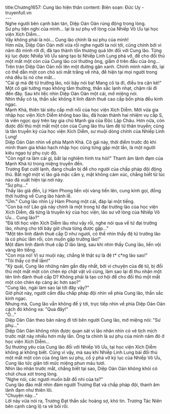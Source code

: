 title:Chương1657: Cung lão hiện thân
content:
Biên soạn: Đức Uy - truyenfull.vn<br>---<br>Nghe người bên cạnh bàn tán, Diệp Oản Oản rúng động trong lòng.<br>Sư phụ tiện nghi của mình... lại là sư phụ vỡ lòng của Nhiếp Vô Ưu tại học viện Xích Diễm…<br>Vậy không phải là nói... Cung lão chính là sư phụ của mình!<br>Hơn nữa, Diệp Oản Oản mới vừa rồi nghe người ta nói tới, cũng chính bởi vì năm đó mình rời đi, đã tạo thành tổn thương quá lớn đối với Cung lão. Từng kỷ lục được Nhiếp Vô Ưu sáng tạo bị Nhiếp Linh Lung phá vỡ, để cho đối thủ một mất một còn của Cung lão coi thường ông, giẫm ở trên đầu của ông…<br>Trên trán Diệp Oản Oản nổi lên một đường gân xanh. Chính mình năm đó, lại có thể dẫn một con chó sói mắt trắng về nhà, để hiện tại mọi người trong nhà đều bị nó che mắt…<br>"Cái gì mà đệ tử trưởng lão, nói bậy nói bạ! Mang cô ta đi, điều tra cặn kẽ!"<br>Một cô gái tướng mạo không tầm thường, thần sắc lạnh nhạt, chậm rãi đi đến đây. Sau khi liếc nhìn Diệp Oản Oản một cái, mở miệng nói.<br>Nhìn thấy cô ta, thần sắc không ít lính đánh thuê cao cấp bốn phía đều kinh ngạc.<br>Mạnh Khả, thiên tài siêu cấp mới nổi của học viện Xích Diễm. Mới vừa gia nhập học viện Xích Diễm không bao lâu, đã hoàn thành hai nhiệm vụ cấp S, là viên ngọc quý trên tay gia chủ Mạnh gia của Độc Lập Châu. Hơn nữa, còn được đối thủ một mất một còn của Cung lão thu làm đệ tử thân truyền; cũng là tân truyền kỳ của học viện Xích Diễm, sư muội dòng chính của Nhiếp Linh Lung!<br>Diệp Oản Oản nhìn về phía Mạnh Khả. Cô gái này, thời điểm trước đó khi mình tham gia khảo hạch nhập học cũng từng gặp một lần, là một người kiêu ngạo tự phụ cực độ.<br>"Còn ngớ ra làm cái gì, bắt lại nghiêm hình tra hỏi!" Thanh âm lãnh đạm của Mạnh Khả từ trong miệng truyền đến.<br>Trương Đạt cười lạnh, đang chuẩn bị để cho người của chấp pháp đội động thủ. Bất ngờ một vị lão giả mặc cẩm y, mặt không cảm xúc, chẳng biết từ lúc nào đã xuất hiện tại nơi này.<br>"Sư phụ..."<br>Thấy lão giả đến, Lý Hàm Phong liền vội vàng tiến lên, cung kính gọi, đồng thời hướng về Cung lão hành lễ.<br>"Ừm." Cung lão nhìn Lý Hàm Phong một cái, đáp lại một tiếng.<br>"Con bà nó! Lão giả này chính là một trong tứ đại trưởng lão của học viện Xích Diễm, đã từng là truyền kỳ của học viện, lão sư vỡ lòng của Nhiếp Vô Ưu... Cung lão?"<br>"Đã tới học viện Xích Diễm lâu như vậy rồi, nghe nói qua về tứ đại trưởng lão, nhưng cho tới bây giờ chưa từng được gặp..."<br>"Một tên lính đánh thuê cấp D như ngươi, có thể nhìn thấy đệ tử trưởng lão là có phúc lắm rồi, còn muốn gặp trưởng lão!"<br>Một đám lính đánh thuê cấp D lão làng, sau khi nhìn thấy Cung lão, liền vội vàng lên tiếng.<br>"Con mịa nó! Vị sư muội này, chẳng lẽ thật sự là đệ t* c*ng lão sao!"<br>"Tôi thấy có thể lắm!"<br>"Kỳ quái, Cung lão những năm gần đây nhất, bởi vì chuyện của đệ tử, bị đối thủ một mất một còn chèn ép chật vật vô cùng, làm sao lại đi thu nhận một tên lính đánh thuê cấp D? Không phải là tạo cơ hội để cho đối thủ một mất một còn chèn ép càng ác hơn sao?"<br>"Cung lão, ngài làm sao lại tới đây vậy?"<br>Giờ phút này, người cầm đầu chấp pháp đội nhìn về phía Cung lão, thần sắc kinh ngạc.<br>Nhưng mà, Cung lão vẫn không để ý tới, trực tiếp nhìn về phía Diệp Oản Oản cách đó không xa: "Qua đây!"<br>"Ồ..."<br>Diệp Oản Oản theo bản năng đi tới bên người Cung lão, mở miệng nói: "Sư phụ..."<br>Diệp Oản Oản không nhịn được quan sát vị lão nhân nhìn có vẻ tịch mịch trước mặt này nhiều hơn mấy lần. Ông ta chính là sư phụ của mình năm đó ở học viện Xích Diễm…<br>Sự thương yêu của Cung lão đối với Nhiếp Vô Ưu, tại học viện Xích Diễm không ai không biết. Cũng vì vậy, mà sau khi Nhiếp Linh Lung bái đối thủ một mất một còn của ông làm sư phụ, cố ý phá vỡ kỷ lục của Nhiếp Vô Ưu, Cung lão tức giận tới mức miệng phun máu tươi.<br>Nhìn lão nhân trước mắt, chẳng biết tại sao, Diệp Oản Oản không khỏi có chút chua xót trong lòng.<br>"Nghe nói, các ngươi muốn bắt đồ nhi của ta?"<br>Cung lão đảo mắt nhìn đám người Trương Đạt và chấp pháp đội, thanh âm lãnh đạm như thiên lôi.<br>"Chuyện này..."<br>Lời này vừa nói ra, Trương Đạt thần sắc hoảng sợ, khó tin. Trương Tác Niên bên cạnh càng lộ ra vẻ bối rối.